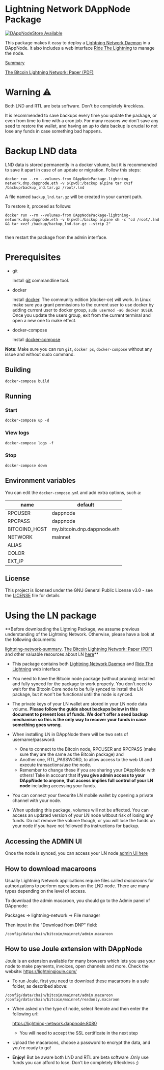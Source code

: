 # Lightning Network DAppNode Package

[![DAppNodeStore Available](https://img.shields.io/badge/DAppNodeStore-Available-brightgreen.svg)](http://my.admin.dnp.dappnode.eth/#/installer/ln.dnp.dappnode.eth)

This package makes it easy to deploy a [Lightning Network Daemon](https://github.com/lightningnetwork/lnd) in a DAppNode. It also includes a web interface [Ride The Lightning](https://github.com/ShahanaFarooqui/RTL/) to manage the node.

[Summary](https://lightning.network/lightning-network-summary.pdf)

[The Bitcoin Lightning Network: Paper (PDF)](https://lightning.network/lightning-network-paper.pdf)

# Warning :warning:

Both LND and RTL are beta software. Don't be completely #reckless.

It is recommended to save backups every time you update the package, or even from time to time with a cron job.
For many reasons we don't save any seed to restore the wallet, and having an up to date backup is crucial to not lose any funds in case something bad happens.

# Backup LND data

LND data is stored permanently in a docker volume, but it is recommended to save it apart in case of an update or migration.
Follow this steps:

```
docker run --rm --volumes-from DAppNodePackage-lightning-network.dnp.dappnode.eth -v $(pwd):/backup alpine tar cvzf /backup/backup_lnd.tar.gz /root/.lnd
```
A file named `backup_lnd.tar.gz` will be created in your current path.

To restore it, proceed as follows:
```
docker run --rm --volumes-from DAppNodePackage-lightning-network.dnp.dappnode.eth -v $(pwd):/backup alpine sh -c "cd /root/.lnd && tar xvzf /backup/backup_lnd.tar.gz --strip 2"
    
```
then restart the package from the admin interface.


# Prerequisites

- git

   Install [git](https://git-scm.com/book/en/v2/Getting-Started-Installing-Git) commandline tool.

- docker

   Install [docker](https://docs.docker.com/engine/installation). The community edition (docker-ce) will work. In Linux make sure you grant permissions to the current user to use docker by adding current user to docker group, `sudo usermod -aG docker $USER`. Once you update the users group, exit from the current terminal and open a new one to make effect.

- docker-compose

   Install [docker-compose](https://docs.docker.com/compose/install)
   
**Note**: Make sure you can run `git`, `docker ps`, `docker-compose` without any issue and without sudo command.


## Building

`docker-compose build`

## Running

### Start

`docker-compose up -d`

### View logs

`docker-compose logs -f`

### Stop

`docker-compose down`

## Environment variables

You can edit the `docker-compose.yml` and add extra options, such a:

| name | default |
| ---- | ------- |
| RPCUSER | dappnode |
| RPCPASS | dappnode |
| BITCOIND_HOST | my.bitcoin.dnp.dappnode.eth |
| NETWORK | mainnet |
| ALIAS |  |
| COLOR |  |
| EXT_IP |  |

## License

This project is licensed under the GNU General Public License v3.0 - see the [LICENSE](LICENSE) file for details


# Using the LN package

**Before downloading the Ligtning Package, we assume previous understanding of the Lightning Network. Otherwise, please have a look at the following documents: 

[lightning-network-summary](https://lightning.network/lightning-network-summary.pdf), [The Bitcoin Lightning Network: Paper (PDF)](https://lightning.network/lightning-network-paper.pdf) and other valuable resources about LN [here](https://lnroute.com/)** 

* This package contains both [Lightning Network Daemon](https://github.com/lightningnetwork/lnd) and [Ride The Lightning](https://github.com/ShahanaFarooqui/RTL) web interface

* You need to have the Bitcoin node package (without pruning) installed and fully synced for the package to work properly. You don't need to wait for the Bitcoin Core node to be fully synced to install the LN package, but it won't be functional until the node is synced.

* The private keys of your LN wallet are stored in your LN node data volume. **Please follow the guide about backups below in this document to prevent loss of funds. We don't offer a seed backup mechanism so this is the only way to recover your funds in case something goes wrong**.

* When installing LN in DAppNode there will be two sets of username/password: 
    * One to connect to the Bitcoin node, RPCUSER and RPCPASS (make sure they are the same as the Bitcoin package) and 
    * Another one, RTL_PASSWORD, to allow  access to the web UI and execute transactions/use the node. 
    * Remember to change these if you are sharing your DAppNode with others! Take in account that **if you give admin access to your DAppNode to anyone, that access implies full control of your LN node** including accessing your funds.

* You can connect your favourite LN mobile wallet  by opening a private channel with your node.
 
* When updating this package, volumes will not be affected. You can access an updated version of your LN node witbout risk of losing any funds. Do not remove the volume though, or you will lose the funds on your node if you have not followed ths instructions for backup.

## Accessing the ADMIN UI

Once the node is synced, you can access your LN node [admin UI here](https://lightning-network.dappnode)

## How to download macaroons

Usually Lightning Network applications require files called *macaroons* for authorizations to perform operations on the LND node. There are many types depending on the level of access.

To download the admin macaroon, you should go to the Admin panel of DAppnode: 

Packages -> lightning-network -> File manager

Then input in the "Download from DNP" field:

```
/config/data/chain/bitcoin/mainnet/admin.macaroon
```

## How to use Joule extension with DAppNode

Joule is an extension available for many browsers which lets you use your node to make payments, invoices, open channels and more. Check the website: https://lightningjoule.com/

* To run Joule, first you need to download these macaroons in a safe folder, as described above:

```
/config/data/chain/bitcoin/mainnet/admin.macaroon
/config/data/chain/bitcoin/mainnet/readonly.macaroon
```

* When asked on the type of node, select Remote and then enter the following url: 

   https://lightning-network.dappnode:8080
   * You will need to accept the SSL certificate in the next step

* Upload the macaroons, choose a password to encrypt the data, and you're ready to go!


* **Enjoy!** But be aware both LND and RTL are beta software .Only use funds you can afford to lose.  Don't be completely #Reckless ;)





